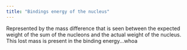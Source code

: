 ```yaml
---
title: "Bindings energy of the nucleus"
---
```

Represented by the mass difference that is seen between the expected weight of the sum of the nucleons and the actual weight of the nucleus. This lost mass is present in the binding energy...whoa

